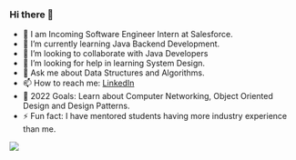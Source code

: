 ### Hi there 👋


- 🔭 I am Incoming Software Engineer Intern at Salesforce.
- 🌱 I’m currently learning Java Backend Development.
- 👯 I’m looking to collaborate with Java Developers
- 🤔 I’m looking for help in learning System Design.
- 💬 Ask me about Data Structures and Algorithms.
- 📫 How to reach me: [LinkedIn](https://www.linkedin.com/in/archit-aggarwal-6a7716189/)
- 🥅 2022 Goals: Learn about Computer Networking, Object Oriented Design and Design Patterns.
- ⚡ Fun fact: I have mentored students having more industry experience than me.

<img src="https://github-readme-stats.vercel.app/api?username=archit-aggarwal&&show_icons=true&title_color=ffffff&icon_color=bb2acf&text_color=daf7dc&bg_color=151515">
